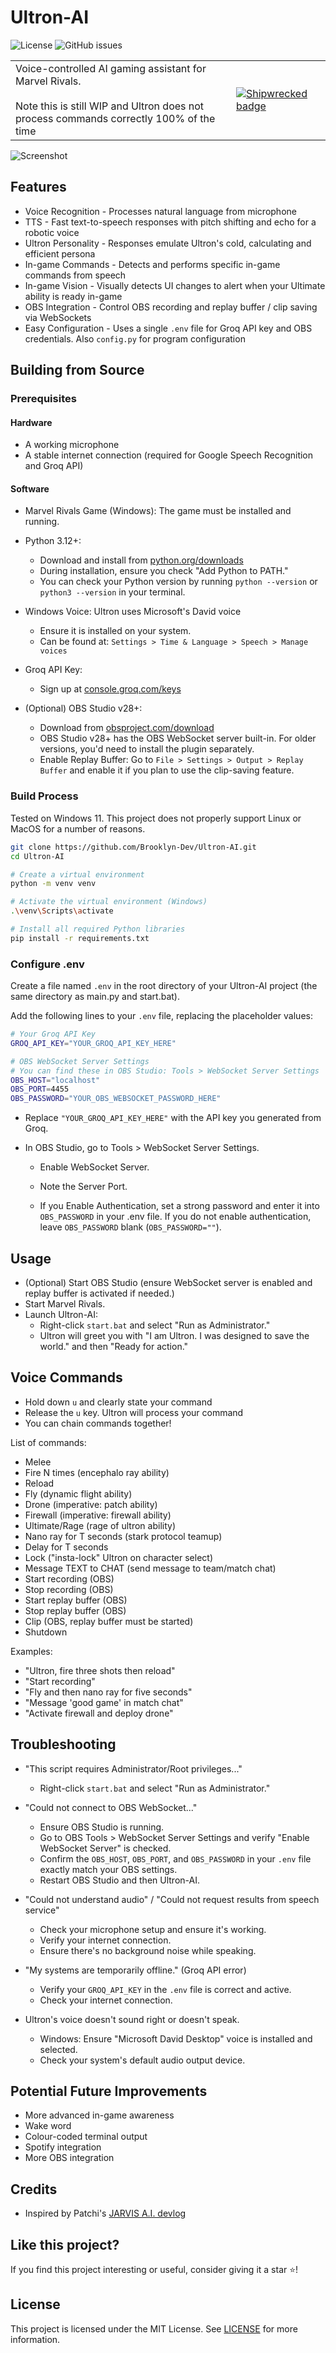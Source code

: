 # Ultron-AI

![License](https://img.shields.io/badge/license-MIT-green)
![GitHub issues](https://img.shields.io/github/issues/Brooklyn-Dev/Ultron-AI)

<table>
<tr>
<td style="vertical-align: top; max-width: 550px;">
Voice-controlled AI gaming assistant for Marvel Rivals.
<br><br>
Note this is still WIP and Ultron does not process commands correctly 100% of the time

</td>
<td>
    <a href="https://shipwrecked.hackclub.com/?t=ghrm" target="_blank">
        <img src="https://hc-cdn.hel1.your-objectstorage.com/s/v3/739361f1d440b17fc9e2f74e49fc185d86cbec14_badge.png" alt="Shipwrecked badge" style="max-width: 250px;">
    </a>
</td>
</tr>
</table>

![Screenshot](screenshot.png)

## Features

-   Voice Recognition - Processes natural language from microphone
-   TTS - Fast text-to-speech responses with pitch shifting and echo for a robotic voice
-   Ultron Personality - Responses emulate Ultron's cold, calculating and efficient persona
-   In-game Commands - Detects and performs specific in-game commands from speech
-   In-game Vision - Visually detects UI changes to alert when your Ultimate ability is ready in-game
-   OBS Integration - Control OBS recording and replay buffer / clip saving via WebSockets
-   Easy Configuration - Uses a single `.env` file for Groq API key and OBS credentials. Also `config.py` for program configuration

## Building from Source

### Prerequisites

#### Hardware

-   A working microphone
-   A stable internet connection (required for Google Speech Recognition and Groq API)

#### Software

-   Marvel Rivals Game (Windows): The game must be installed and running.

-   Python 3.12+:

    -   Download and install from [python.org/downloads](https://www.python.org/downloads/)
    -   During installation, ensure you check "Add Python to PATH."
    -   You can check your Python version by running `python --version` or `python3 --version` in your terminal.

-   Windows Voice: Ultron uses Microsoft's David voice

    -   Ensure it is installed on your system.
    -   Can be found at: `Settings > Time & Language > Speech > Manage voices`

-   Groq API Key:

    -   Sign up at [console.groq.com/keys](https://console.groq.com/keys)

-   (Optional) OBS Studio v28+:

    -   Download from [obsproject.com/download](https://obsproject.com/download)
    -   OBS Studio v28+ has the OBS WebSocket server built-in. For older versions, you'd need to install the plugin separately.
    -   Enable Replay Buffer: Go to `File > Settings > Output > Replay Buffer` and enable it if you plan to use the clip-saving feature.

### Build Process

Tested on Windows 11. This project does not properly support Linux or MacOS for a number of reasons.

```bash
git clone https://github.com/Brooklyn-Dev/Ultron-AI.git
cd Ultron-AI

# Create a virtual environment
python -m venv venv

# Activate the virtual environment (Windows)
.\venv\Scripts\activate

# Install all required Python libraries
pip install -r requirements.txt
```

### Configure .env

Create a file named `.env` in the root directory of your Ultron-AI project (the same directory as main.py and start.bat).

Add the following lines to your `.env` file, replacing the placeholder values:

```bash
# Your Groq API Key
GROQ_API_KEY="YOUR_GROQ_API_KEY_HERE"

# OBS WebSocket Server Settings
# You can find these in OBS Studio: Tools > WebSocket Server Settings
OBS_HOST="localhost"
OBS_PORT=4455
OBS_PASSWORD="YOUR_OBS_WEBSOCKET_PASSWORD_HERE"
```

-   Replace `"YOUR_GROQ_API_KEY_HERE"` with the API key you generated from Groq.

-   In OBS Studio, go to Tools > WebSocket Server Settings.

    -   Enable WebSocket Server.

    -   Note the Server Port.

    -   If you Enable Authentication, set a strong password and enter it into `OBS_PASSWORD` in your .env file. If you do not enable authentication, leave `OBS_PASSWORD` blank (`OBS_PASSWORD=""`).

## Usage

-   (Optional) Start OBS Studio (ensure WebSocket server is enabled and replay buffer is activated if needed.)
-   Start Marvel Rivals.
-   Launch Ultron-AI:
    -   Right-click `start.bat` and select "Run as Administrator."
    -   Ultron will greet you with "I am Ultron. I was designed to save the world." and then "Ready for action."

## Voice Commands

-   Hold down `u` and clearly state your command
-   Release the `u` key. Ultron will process your command
-   You can chain commands together!

List of commands:

-   Melee
-   Fire N times (encephalo ray ability)
-   Reload
-   Fly (dynamic flight ability)
-   Drone (imperative: patch ability)
-   Firewall (imperative: firewall ability)
-   Ultimate/Rage (rage of ultron ability)
-   Nano ray for T seconds (stark protocol teamup)
-   Delay for T seconds
-   Lock ("insta-lock" Ultron on character select)
-   Message TEXT to CHAT (send message to team/match chat)
-   Start recording (OBS)
-   Stop recording (OBS)
-   Start replay buffer (OBS)
-   Stop replay buffer (OBS)
-   Clip (OBS, replay buffer must be started)
-   Shutdown

Examples:

-   "Ultron, fire three shots then reload"
-   "Start recording"
-   "Fly and then nano ray for five seconds"
-   "Message 'good game' in match chat"
-   "Activate firewall and deploy drone"

## Troubleshooting

-   "This script requires Administrator/Root privileges..."

    -   Right-click `start.bat` and select "Run as Administrator."

-   "Could not connect to OBS WebSocket..."

    -   Ensure OBS Studio is running.
    -   Go to OBS Tools > WebSocket Server Settings and verify "Enable WebSocket Server" is checked.
    -   Confirm the `OBS_HOST`, `OBS_PORT`, and `OBS_PASSWORD` in your `.env` file exactly match your OBS settings.
    -   Restart OBS Studio and then Ultron-AI.

-   "Could not understand audio" / "Could not request results from speech service"

    -   Check your microphone setup and ensure it's working.
    -   Verify your internet connection.
    -   Ensure there's no background noise while speaking.

-   "My systems are temporarily offline." (Groq API error)

    -   Verify your `GROQ_API_KEY` in the `.env` file is correct and active.
    -   Check your internet connection.

-   Ultron's voice doesn't sound right or doesn't speak.
    -   Windows: Ensure "Microsoft David Desktop" voice is installed and selected.
    -   Check your system's default audio output device.

## Potential Future Improvements

-   More advanced in-game awareness
-   Wake word
-   Colour-coded terminal output
-   Spotify integration
-   More OBS integration

## Credits

-   Inspired by Patchi's [JARVIS A.I. devlog](https://www.youtube.com/watch?v=G376sv2jNhw)

## Like this project?

If you find this project interesting or useful, consider giving it a star ⭐️!

## License

This project is licensed under the MIT License. See [LICENSE](LICENSE) for more information.
